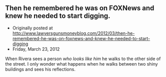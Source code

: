## Then he remembered he was on FOXNews and knew he needed to start digging.

 * Originally posted at http://www.lawyersgunsmoneyblog.com/2012/03/then-he-remembered-he-was-on-foxnews-and-knew-he-needed-to-start-digging
 * Friday, March 23, 2012

When Rivera sees a person _who looks like him_ he walks to the other side of the street. I only wonder what happens when he walks between two shiny buildings and sees his reflections.